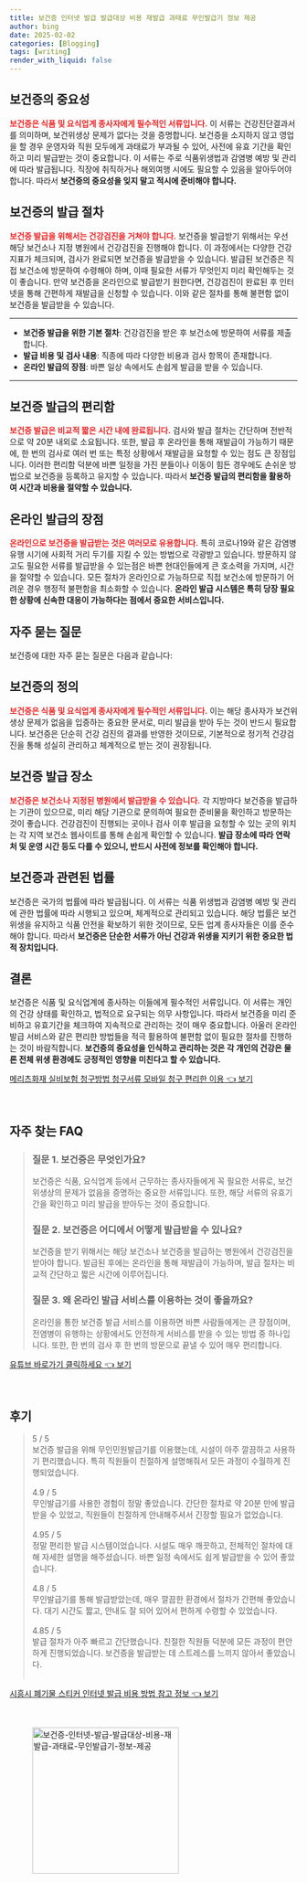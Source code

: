 ```yaml
---
title: 보건증 인터넷 발급 발급대상 비용 재발급 과태료 무인발급기 정보 제공
author: bing
date: 2025-02-02
categories: [Blogging]
tags: [writing]
render_with_liquid: false
---
```



<h2 id='보건증의 중요성'>보건증의 중요성</h2>

<p><b><span style="color: #ee2323;">보건증은 식품 및 요식업계 종사자에게 필수적인 서류입니다.</span></b> 이 서류는 건강진단결과서를 의미하며, 보건위생상 문제가 없다는 것을 증명합니다. 보건증을 소지하지 않고 영업을 할 경우 운영자와 직원 모두에게 과태료가 부과될 수 있어, 사전에 유효 기간을 확인하고 미리 발급받는 것이 중요합니다. 이 서류는 주로 식품위생법과 감염병 예방 및 관리에 따라 발급됩니다. 직장에 취직하거나 해외여행 시에도 필요할 수 있음을 알아두어야 합니다. 따라서 <b>보건증의 중요성을 잊지 말고 적시에 준비해야 합니다.</b></p>

<h2 id='보건증의 발급 절차'>보건증의 발급 절차</h2>

<p><b><span style="color: #ee2323;">보건증 발급을 위해서는 건강검진을 거쳐야 합니다.</span></b> 보건증을 발급받기 위해서는 우선 해당 보건소나 지정 병원에서 건강검진을 진행해야 합니다. 이 과정에서는 다양한 건강 지표가 체크되며, 검사가 완료되면 보건증을 발급받을 수 있습니다. 발급된 보건증은 직접 보건소에 방문하여 수령해야 하며, 이때 필요한 서류가 무엇인지 미리 확인해두는 것이 좋습니다. 만약 보건증을 온라인으로 발급받기 원한다면, 건강검진이 완료된 후 인터넷을 통해 간편하게 재발급을 신청할 수 있습니다. 이와 같은 절차를 통해 불편함 없이 보건증을 발급받을 수 있습니다.</p>

<hr />

<ul>
    <li><b>보건증 발급을 위한 기본 절차</b>: 건강검진을 받은 후 보건소에 방문하여 서류를 제출합니다.</li>
    <li><b>발급 비용 및 검사 내용</b>: 직종에 따라 다양한 비용과 검사 항목이 존재합니다.</li>
    <li><b>온라인 발급의 장점</b>: 바쁜 일상 속에서도 손쉽게 발급을 받을 수 있습니다.</li>
</ul>

<hr />

<h2 id='보건증 발급의 편리함'>보건증 발급의 편리함</h2>

<p><b><span style="color: #ee2323;">보건증 발급은 비교적 짧은 시간 내에 완료됩니다.</span></b> 검사와 발급 절차는 간단하며 전반적으로 약 20분 내외로 소요됩니다. 또한, 발급 후 온라인을 통해 재발급이 가능하기 때문에, 한 번의 검사로 여러 번 또는 특정 상황에서 재발급을 요청할 수 있는 점도 큰 장점입니다. 이러한 편리함 덕분에 바쁜 일정을 가진 분들이나 이동이 힘든 경우에도 손쉬운 방법으로 보건증을 등록하고 유지할 수 있습니다. 따라서 <b>보건증 발급의 편리함을 활용하여 시간과 비용을 절약할 수 있습니다.</b></p>

<h2 id='온라인 발급의 장점'>온라인 발급의 장점</h2>

<p><b><span style="color: #ee2323;">온라인으로 보건증을 발급받는 것은 여러모로 유용합니다.</span></b> 특히 코로나19와 같은 감염병 유행 시기에 사회적 거리 두기를 지킬 수 있는 방법으로 각광받고 있습니다. 방문하지 않고도 필요한 서류를 발급받을 수 있는점은 바쁜 현대인들에게 큰 호소력을 가지며, 시간을 절약할 수 있습니다. 모든 절차가 온라인으로 가능하므로 직접 보건소에 방문하기 어려운 경우 행정적 불편함을 최소화할 수 있습니다. <b>온라인 발급 시스템은 특히 당장 필요한 상황에 신속한 대응이 가능하다는 점에서 중요한 서비스입니다.</b></p>

<h2 id='자주 묻는 질문'>자주 묻는 질문</h2>

<p>보건증에 대한 자주 묻는 질문은 다음과 같습니다:</p>

<h2 id='보건증의 정의'>보건증의 정의</h2>

<p><b><span style="color: #ee2323;">보건증은 식품 및 요식업계 종사자에게 필수적인 서류입니다.</span></b> 이는 해당 종사자가 보건위생상 문제가 없음을 입증하는 중요한 문서로, 미리 발급을 받아 두는 것이 반드시 필요합니다. 보건증은 단순히 건강 검진의 결과를 반영한 것이므로, 기본적으로 정기적 건강검진을 통해 성실히 관리하고 체계적으로 받는 것이 권장됩니다.</p>

<h2 id='보건증 발급 장소'>보건증 발급 장소</h2>

<p><b><span style="color: #ee2323;">보건증은 보건소나 지정된 병원에서 발급받을 수 있습니다.</span></b> 각 지방마다 보건증을 발급하는 기관이 있으므로, 미리 해당 기관으로 문의하여 필요한 준비물을 확인하고 방문하는 것이 좋습니다. 건강검진이 진행되는 곳이나 검사 이후 발급을 요청할 수 있는 곳의 위치는 각 지역 보건소 웹사이트를 통해 손쉽게 확인할 수 있습니다. <b>발급 장소에 따라 연락처 및 운영 시간 등도 다를 수 있으니, 반드시 사전에 정보를 확인해야 합니다.</b></p>

<h2 id='보건증과 관련된 법률'>보건증과 관련된 법률</h2>

<p>보건증은 국가의 법률에 따라 발급됩니다. 이 서류는 식품 위생법과 감염병 예방 및 관리에 관한 법률에 따라 시행되고 있으며, 체계적으로 관리되고 있습니다. 해당 법률은 보건위생을 유지하고 식품 안전을 확보하기 위한 것이므로, 모든 업계 종사자들은 이를 준수해야 합니다. 따라서 <b>보건증은 단순한 서류가 아닌 건강과 위생을 지키기 위한 중요한 법적 장치입니다.</b></p>

<h2 id='결론'>결론</h2>

<p>보건증은 식품 및 요식업계에 종사하는 이들에게 필수적인 서류입니다. 이 서류는 개인의 건강 상태를 확인하고, 법적으로 요구되는 의무 사항입니다. 따라서 보건증을 미리 준비하고 유효기간을 체크하여 지속적으로 관리하는 것이 매우 중요합니다. 아울러 온라인 발급 서비스와 같은 편리한 방법들을 적극 활용하여 불편함 없이 필요한 절차를 진행하는 것이 바람직합니다. <b>보건증의 중요성을 인식하고 관리하는 것은 각 개인의 건강은 물론 전체 위생 환경에도 긍정적인 영향을 미친다고 할 수 있습니다.</b></p>


<p><a class="click-button" title="메리츠화재 실비보험 청구방법 청구서류 모바일 청구 편리한 이용" href="https://purplelist.github.io/posts/%EB%A9%94%EB%A6%AC%EC%B8%A0%ED%99%94%EC%9E%AC-%EC%8B%A4%EB%B9%84%EB%B3%B4%ED%97%98-%EC%B2%AD%EA%B5%AC%EB%B0%A9%EB%B2%95-%EC%B2%AD%EA%B5%AC%EC%84%9C%EB%A5%98-%EB%AA%A8%EB%B0%94%EC%9D%BC-%EC%B2%AD%EA%B5%AC-%ED%8E%B8%EB%A6%AC%ED%95%9C-%EC%9D%B4%EC%9A%A9/" rel="dofollow">메리츠화재 실비보험 청구방법 청구서류 모바일 청구 편리한 이용 👈 보기</a></p><br>
<h2 id='자주_찾는_FAQ'>자주 찾는 FAQ</h2>
<div itemscope="" itemtype="https://schema.org/FAQPage"> 
<blockquote> 
<div itemscope="" itemprop="mainEntity" itemtype="https://schema.org/Question"> 
<h3 itemprop="name">질문 1. 보건증은 무엇인가요?</h3> 
<div itemscope="" itemprop="acceptedAnswer" itemtype="https://schema.org/Answer"> 
<span itemprop="text"> 
<p>보건증은 식품, 요식업계 등에서 근무하는 종사자들에게 꼭 필요한 서류로, 보건위생상의 문제가 없음을 증명하는 중요한 서류입니다. 또한, 해당 서류의 유효기간을 확인하고 미리 발급을 받아두는 것이 중요합니다.</p> 
</span> 
</div> 
</div> 

<div itemscope="" itemprop="mainEntity" itemtype="https://schema.org/Question"> 
<h3 itemprop="name">질문 2. 보건증은 어디에서 어떻게 발급받을 수 있나요?</h3> 
<div itemscope="" itemprop="acceptedAnswer" itemtype="https://schema.org/Answer"> 
<span itemprop="text"> 
<p>보건증을 받기 위해서는 해당 보건소나 보건증을 발급하는 병원에서 건강검진을 받아야 합니다. 발급된 후에는 온라인을 통해 재발급이 가능하며, 발급 절차는 비교적 간단하고 짧은 시간에 이루어집니다.</p> 
</span> 
</div> 
</div> 

<div itemscope="" itemprop="mainEntity" itemtype="https://schema.org/Question"> 
<h3 itemprop="name">질문 3. 왜 온라인 발급 서비스를 이용하는 것이 좋을까요?</h3> 
<div itemscope="" itemprop="acceptedAnswer" itemtype="https://schema.org/Answer"> 
<span itemprop="text"> 
<p>온라인을 통한 보건증 발급 서비스를 이용하면 바쁜 사람들에게는 큰 장점이며, 전염병이 유행하는 상황에서도 안전하게 서비스를 받을 수 있는 방법 중 하나입니다. 또한, 한 번의 검사 후 한 번의 방문으로 끝낼 수 있어 매우 편리합니다.</p> 
</span> 
</div> 
</div> 
</blockquote> 
</div>
<p><a class="click-button" title="유튜브 바로가기 클릭하세요" href="https://purplelist.github.io/posts/%EC%9C%A0%ED%8A%9C%EB%B8%8C-%EB%B0%94%EB%A1%9C%EA%B0%80%EA%B8%B0-%ED%81%B4%EB%A6%AD%ED%95%98%EC%84%B8%EC%9A%94/" rel="dofollow">유튜브 바로가기 클릭하세요 👈 보기</a></p><br>
<h2 id='후기'>후기</h2>
<div itemscope itemtype="https://schema.org/Product">
  <blockquote>
  <div itemprop="review" itemscope itemtype="https://schema.org/Review">
      <div itemprop="reviewRating" itemscope itemtype="https://schema.org/Rating"> <span itemprop="ratingValue">5</span> / <span itemprop="bestRating">5</span> </div>
      <span itemprop="reviewBody">보건증 발급을 위해 무인민원발급기를 이용했는데, 시설이 아주 깔끔하고 사용하기 편리했습니다. 특히 직원들이 친절하게 설명해줘서 모든 과정이 수월하게 진행되었습니다.</span>
  </div>
  <br>
  <div itemprop="review" itemscope itemtype="https://schema.org/Review">
      <div itemprop="reviewRating" itemscope itemtype="https://schema.org/Rating"> <span itemprop="ratingValue">4.9</span> / <span itemprop="bestRating">5</span> </div>
      <span itemprop="reviewBody">무인발급기를 사용한 경험이 정말 좋았습니다. 간단한 절차로 약 20분 만에 발급받을 수 있었고, 직원들이 친절하게 안내해주셔서 긴장할 필요가 없었습니다.</span>
  </div>
  <br>
  <div itemprop="review" itemscope itemtype="https://schema.org/Review">
      <div itemprop="reviewRating" itemscope itemtype="https://schema.org/Rating"> <span itemprop="ratingValue">4.95</span> / <span itemprop="bestRating">5</span> </div>
      <span itemprop="reviewBody">정말 편리한 발급 시스템이었습니다. 시설도 매우 깨끗하고, 전체적인 절차에 대해 자세한 설명을 해주셨습니다. 바쁜 일정 속에서도 쉽게 발급받을 수 있어 좋았습니다.</span>
  </div>
  <br>
  <div itemprop="review" itemscope itemtype="https://schema.org/Review">
      <div itemprop="reviewRating" itemscope itemtype="https://schema.org/Rating"> <span itemprop="ratingValue">4.8</span> / <span itemprop="bestRating">5</span> </div>
      <span itemprop="reviewBody">무인발급기를 통해 발급받았는데, 매우 깔끔한 환경에서 절차가 간편해 좋았습니다. 대기 시간도 짧고, 안내도 잘 되어 있어서 편하게 수령할 수 있었습니다.</span>
  </div>
  <br>
  <div itemprop="review" itemscope itemtype="https://schema.org/Review">
      <div itemprop="reviewRating" itemscope itemtype="https://schema.org/Rating"> <span itemprop="ratingValue">4.85</span> / <span itemprop="bestRating">5</span> </div>
      <span itemprop="reviewBody">발급 절차가 아주 빠르고 간단했습니다. 친절한 직원들 덕분에 모든 과정이 편안하게 진행되었습니다. 보건증을 발급받는 데 스트레스를 느끼지 않아서 좋았습니다.</span>
  </div>
  <br>
  </blockquote>
</div>
<p><a class="click-button" title="시흥시 폐기물 스티커 인터넷 발급 비용 방법 참고 정보" href="https://purplelist.github.io/posts/%EC%8B%9C%ED%9D%A5%EC%8B%9C-%ED%8F%90%EA%B8%B0%EB%AC%BC-%EC%8A%A4%ED%8B%B0%EC%BB%A4-%EC%9D%B8%ED%84%B0%EB%84%B7-%EB%B0%9C%EA%B8%89-%EB%B9%84%EC%9A%A9-%EB%B0%A9%EB%B2%95-%EC%B0%B8%EA%B3%A0-%EC%A0%95%EB%B3%B4/" rel="dofollow">시흥시 폐기물 스티커 인터넷 발급 비용 방법 참고 정보 👈 보기</a></p><br>
<figure class="image"><img src="https://purplelist.github.io/assets/img/thumbnail/보건증-인터넷-발급-발급대상-비용-재발급-과태료-무인발급기-정보-제공.webp" alt="보건증-인터넷-발급-발급대상-비용-재발급-과태료-무인발급기-정보-제공" width="256" height="256"></figure>